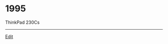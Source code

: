 # 1995

ThinkPad 230Cs

[](https://gyazo.com/54cecceb694c1ae4d29b9c651756041c)







----
[Edit](https://github.com/vitroid/vitroid.github.io/blob/master/MD/1995.md)
